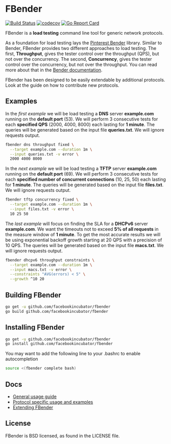 # FBender
[![Build Status](https://github.com/facebookincubator/fbender/workflows/Go/badge.svg)](https://github.com/facebookincubator/fbender/actions)
[![codecov](https://codecov.io/gh/facebookincubator/fbender/branch/master/graph/badge.svg)](https://codecov.io/gh/facebookincubator/fbender)
[![Go Report Card](https://goreportcard.com/badge/github.com/facebookincubator/fbender)](https://goreportcard.com/report/github.com/facebookincubator/fbender)

FBender is a __load testing__ command line tool for generic network protocols.

As a foundation for load testing lays the [Pinterest Bender](https://github.com/pinterest/bender)
library. Similar to Bender, FBender provides two different approaches to load
testing. The first, __Throughput__, gives the tester control over the throughput
(QPS), but not over the concurrency. The second, __Concurrency__, gives the
tester control over the concurrency, but not over the throughput. You can read
more about that in the [Bender documentation](https://github.com/pinterest/bender#bender).

FBender has been designed to be easily extendable by additional protocols. Look
at the guide on how to contribute new protocols.

## Examples

In the _first example_ we will be load testing a __DNS__ server __example.com__
running on the __default port__ (53). We will perform 3 consecutive tests for
each __specified QPS__ (2000, 4000, 8000) each lasting for __1 minute__. The
queries will be generated based on the input file __queries.txt__. We will
ignore requests output.

```sh
fbender dns throughput fixed \
  --target example.com --duration 1m \
  --input queries.txt -v error \
  2000 4000 8000
```

In the _next example_ we will be load testing a __TFTP__ server __example.com__
running on the __default port__ (69). We will perform 3 consecutive tests for
each __specified number of concurrent connections__ (10, 25, 50) each lasting
for __1 minute__. The queries will be generated based on the input file
__files.txt__. We will ignore requests output.

```sh
fbender tftp concurrency fixed \
  --target example.com --duration 1m \
  --input files.txt -v error \
  10 25 50
```

The _last example_ will focus on finding the SLA for a __DHCPv6__ server
__example.com__. We want the timeouts not to exceed __5% of all requests__ in
the measure window of __1 minute__. To get the most accurate results we will be
using exponential backoff growth starting at 20 QPS with a precision of 10 QPS.
The queries will be generated based on the input file __macs.txt__. We will
ignore requests output.

```sh
fbender dhcpv6 throughput constraints \
  --target example.com --duration 1m \
  --input macs.txt -v error \
  --constraints "AVG(errors) < 5" \
  --growth ^10 20
```

## Building FBender

```sh
go get -u github.com/facebookincubator/fbender
go build github.com/facebookincubator/fbender
```

## Installing FBender

```sh
go get -u github.com/facebookincubator/fbender
go install github.com/facebookincubator/fbender
```

You may want to add the following line to your .bashrc to enable autocompletion
```sh
source <(fbender complete bash)
```

## Docs

* [General usage guide](https://github.com/facebookincubator/fbender/blob/master/docs/USAGE.md)
* [Protocol specific usage and examples](https://github.com/facebookincubator/fbender/blob/master/docs/PROTOCOLS.md)
* [Extending FBender](https://github.com/facebookincubator/fbender/blob/master/docs/EXTENDING.md)

## License

FBender is BSD licensed, as found in the LICENSE file.
